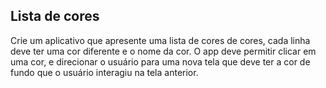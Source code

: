 ## Lista de cores

Crie um aplicativo que apresente uma lista de cores de cores, cada linha deve ter uma cor diferente e o nome da cor. O
app deve permitir clicar em uma cor, e direcionar o usuário para uma nova tela que deve ter a cor de fundo que o usuário
interagiu na tela anterior.